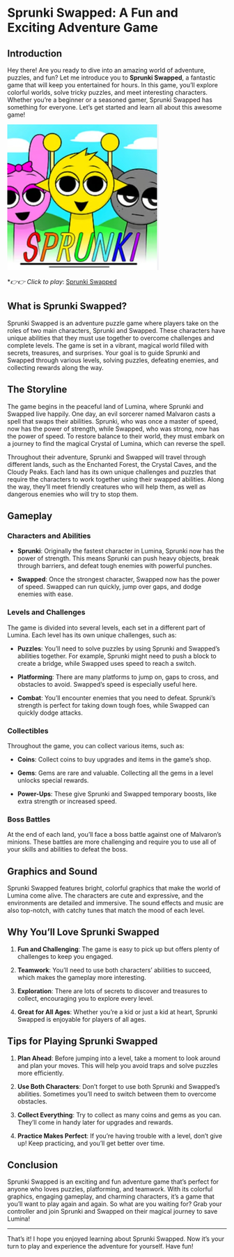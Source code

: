 # Sprunki Swapped: A Fun and Exciting Adventure Game

## Introduction

Hey there! Are you ready to dive into an amazing world of adventure, puzzles, and fun? Let me introduce you to **Sprunki Swapped**, a fantastic game that will keep you entertained for hours. In this game, you’ll explore colorful worlds, solve tricky puzzles, and meet interesting characters. Whether you’re a beginner or a seasoned gamer, Sprunki Swapped has something for everyone. Let’s get started and learn all about this awesome game!

![Sprunki Swapped](./logo.jpg)

**👉👉 Click to play*: [Sprunki Swapped](https://sprunkiswapped.pages.dev) 


## What is Sprunki Swapped?

Sprunki Swapped is an adventure puzzle game where players take on the roles of two main characters, Sprunki and Swapped. These characters have unique abilities that they must use together to overcome challenges and complete levels. The game is set in a vibrant, magical world filled with secrets, treasures, and surprises. Your goal is to guide Sprunki and Swapped through various levels, solving puzzles, defeating enemies, and collecting rewards along the way.

## The Storyline

The game begins in the peaceful land of Lumina, where Sprunki and Swapped live happily. One day, an evil sorcerer named Malvaron casts a spell that swaps their abilities. Sprunki, who was once a master of speed, now has the power of strength, while Swapped, who was strong, now has the power of speed. To restore balance to their world, they must embark on a journey to find the magical Crystal of Lumina, which can reverse the spell.

Throughout their adventure, Sprunki and Swapped will travel through different lands, such as the Enchanted Forest, the Crystal Caves, and the Cloudy Peaks. Each land has its own unique challenges and puzzles that require the characters to work together using their swapped abilities. Along the way, they’ll meet friendly creatures who will help them, as well as dangerous enemies who will try to stop them.

## Gameplay

### Characters and Abilities

- **Sprunki**: Originally the fastest character in Lumina, Sprunki now has the power of strength. This means Sprunki can push heavy objects, break through barriers, and defeat tough enemies with powerful punches.
  
- **Swapped**: Once the strongest character, Swapped now has the power of speed. Swapped can run quickly, jump over gaps, and dodge enemies with ease.

### Levels and Challenges

The game is divided into several levels, each set in a different part of Lumina. Each level has its own unique challenges, such as:

- **Puzzles**: You’ll need to solve puzzles by using Sprunki and Swapped’s abilities together. For example, Sprunki might need to push a block to create a bridge, while Swapped uses speed to reach a switch.
  
- **Platforming**: There are many platforms to jump on, gaps to cross, and obstacles to avoid. Swapped’s speed is especially useful here.
  
- **Combat**: You’ll encounter enemies that you need to defeat. Sprunki’s strength is perfect for taking down tough foes, while Swapped can quickly dodge attacks.

### Collectibles

Throughout the game, you can collect various items, such as:

- **Coins**: Collect coins to buy upgrades and items in the game’s shop.
  
- **Gems**: Gems are rare and valuable. Collecting all the gems in a level unlocks special rewards.
  
- **Power-Ups**: These give Sprunki and Swapped temporary boosts, like extra strength or increased speed.

### Boss Battles

At the end of each land, you’ll face a boss battle against one of Malvaron’s minions. These battles are more challenging and require you to use all of your skills and abilities to defeat the boss.

## Graphics and Sound

Sprunki Swapped features bright, colorful graphics that make the world of Lumina come alive. The characters are cute and expressive, and the environments are detailed and immersive. The sound effects and music are also top-notch, with catchy tunes that match the mood of each level.

## Why You’ll Love Sprunki Swapped

1. **Fun and Challenging**: The game is easy to pick up but offers plenty of challenges to keep you engaged.
   
2. **Teamwork**: You’ll need to use both characters’ abilities to succeed, which makes the gameplay more interesting.
   
3. **Exploration**: There are lots of secrets to discover and treasures to collect, encouraging you to explore every level.
   
4. **Great for All Ages**: Whether you’re a kid or just a kid at heart, Sprunki Swapped is enjoyable for players of all ages.

## Tips for Playing Sprunki Swapped

1. **Plan Ahead**: Before jumping into a level, take a moment to look around and plan your moves. This will help you avoid traps and solve puzzles more efficiently.
   
2. **Use Both Characters**: Don’t forget to use both Sprunki and Swapped’s abilities. Sometimes you’ll need to switch between them to overcome obstacles.
   
3. **Collect Everything**: Try to collect as many coins and gems as you can. They’ll come in handy later for upgrades and rewards.
   
4. **Practice Makes Perfect**: If you’re having trouble with a level, don’t give up! Keep practicing, and you’ll get better over time.

## Conclusion

Sprunki Swapped is an exciting and fun adventure game that’s perfect for anyone who loves puzzles, platforming, and teamwork. With its colorful graphics, engaging gameplay, and charming characters, it’s a game that you’ll want to play again and again. So what are you waiting for? Grab your controller and join Sprunki and Swapped on their magical journey to save Lumina!

---

That’s it! I hope you enjoyed learning about Sprunki Swapped. Now it’s your turn to play and experience the adventure for yourself. Have fun!
